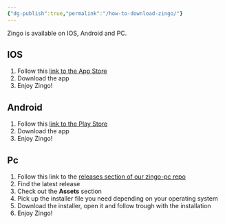 ```yaml
---
{"dg-publish":true,"permalink":"/how-to-download-zingo/"}
---
```


Zingo is available on IOS, Android and PC.
## IOS
1. Follow this [link to the App Store](https://apps.apple.com/us/app/zingo/id1668209531)
2. Download the app
3. Enjoy Zingo!

## Android
1. Follow this [link to the Play Store](https://play.google.com/store/apps/details?id=com.zengo.wallet&hl=en)
2. Download the app
3. Enjoy Zingo!

## Pc
1. Follow this link to the [releases section of our zingo-pc repo](https://github.com/zingolabs/zingo-pc/releases)
2. Find the latest release
3. Check out the **Assets** section
4. Pick up the installer file you need depending on your operating system
5. Download the installer, open it and follow trough with the installation
6. Enjoy Zingo!
